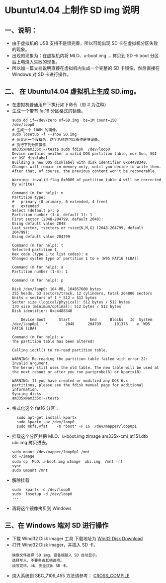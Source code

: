 # Ubuntu14.04 上制作 SD img 说明

## 一、说明：

* 由于虚拟机的 USB 支持不是很完善，所以可能出现 SD 卡在虚拟机分区失败的现象。
* 出现的现象为：在虚拟机内将 MLO、u-boot.img ... 拷贝到 SD 卡 boot 分区后上电烧入失败的现象。
* 所以加一篇文档说明直接在虚拟机内生成一个完整的 SD 卡镜像，然后直接在 Windows 对 SD 卡进行操作。

## 二、 在 Ubuntu14.04 虚拟机上生成 SD.img。

* 在虚拟机普通用户下执行如下命令（带 # 为注释）
* 生成一个带有 fat16 分区格式的镜像。
    ```shell
    sudo dd if=/dev/zero of=SD.img  bs=1M count=150
    /dev/loop0
    # 生成一个 100M 的镜像。
	sudo losetup -f --show SD.img
	# 会显示一个设备名，这个名称你可以看作是块设备。
	# 执行下列分区操作
	am335x@am335x:~/test$ sudo fdisk  /dev/loop0
	Device contains neither a valid DOS partition table, nor Sun, SGI or OSF disklabel
	Building a new DOS disklabel with disk identifier 0xc4488340.
	Changes will remain in memory only, until you decide to write them.
	After that, of course, the previous content won't be recoverable.

	Warning: invalid flag 0x0000 of partition table 4 will be corrected by w(rite)

	Command (m for help): n
	Partition type:
	#   primary (0 primary, 0 extended, 4 free)
	e   extended
	Select (default p): p
	Partition number (1-4, default 1): 1
	First sector (2048-204799, default 2048):
	Using default value 2048
	Last sector, +sectors or +size{K,M,G} (2048-204799, default 204799):
	Using default value 204799

	Command (m for help): t
	Selected partition 1
	Hex code (type L to list codes): e
	Changed system type of partition 1 to e (W95 FAT16 (LBA))

	Command (m for help): a
	Partition number (1-4): 1

	Command (m for help): p

	Disk /dev/loop0: 104 MB, 104857600 bytes
	255 heads, 63 sectors/track, 12 cylinders, total 204800 sectors
	Units = sectors of 1 * 512 = 512 bytes
	Sector size (logical/physical): 512 bytes / 512 bytes
	I/O size (minimum/optimal): 512 bytes / 512 bytes
	Disk identifier: 0xc4488340

		Device Boot      Start         End      Blocks   Id  System
	/dev/loop0p1   *        2048      204799      101376    e  W95 FAT16 (LBA)

	Command (m for help): w
	The partition table has been altered!

	Calling ioctl() to re-read partition table.

	WARNING: Re-reading the partition table failed with error 22: Invalid argument.
	The kernel still uses the old table. The new table will be used at
	the next reboot or after you run partprobe(8) or kpartx(8)

	WARNING: If you have created or modified any DOS 6.x
	partitions, please see the fdisk manual page for additional
	information.
	Syncing disks.
	am335x@am335x:~/test$
    ```
* 格式化这个 fat16 分区：
  ```shell
    sudo apt-get install kpartx
    sudo kpartx -av /dev/loop0
    sudo mkfs.vfat    -n "boot" -F 16  /dev/mapper/loop0p1
  ```
* 挂载这个分区并把 MLO、u-boot.img zImage am335x-cmi_at151.dtb ubi.img 拷贝进去。
    ```shell
	sudo mount /dev/mapper/loop0p1 /mnt
 	cd ~/image
	sudo cp  MLO、u-boot.img uImage  ubi.img  /mnt -rf
	sync
	sudo umount /mnt
    ```
* 解除挂载
    ```shell
	sudo  kpartx -d /dev/loop0
	sudo  losetup -d /dev/loop0
    ···
* 再将这个镜像拷贝到 Windows

## 三、在 Windows 端对 SD 进行操作

* 下载 Wind32 Disk imager 工具
	下载地址为 [Win32 Disk Download](https://sourceforge.net/projects/win32diskimager/)
* 打开 Wind32 Disk imager，并插入 SD 卡。
    ```shell
	映像文件选择 SD.img，设备端插入 SD 自动显示。
	选择写入，不要多选其他选项。
	烧写完毕，ok，安全拔出 SD 卡。
    ```
* 烧入系统到 SBC_7109_455 方法请参考： [CROSS_COMPILE](User's_Guide.md)
